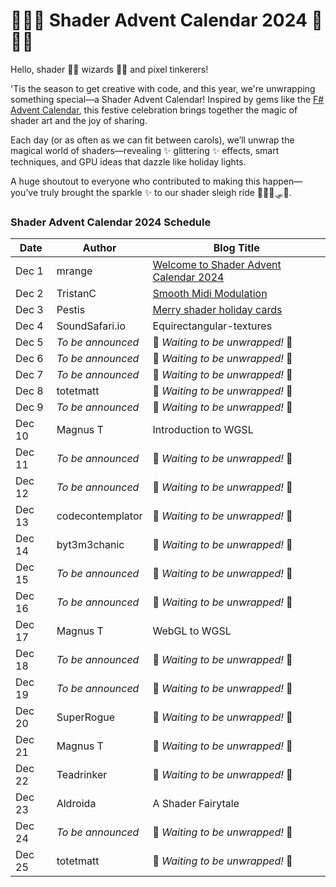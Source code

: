 # 🎄✨🎉 Shader Advent Calendar 2024 🎉✨🎄

Hello, shader 🧙‍♂️ wizards 🧙‍♂️ and pixel tinkerers!

'Tis the season to get creative with code, and this year, we're unwrapping something special—a Shader Advent Calendar! Inspired by gems like the [F# Advent Calendar](https://sergeytihon.com/fsadvent/), this festive celebration brings together the magic of shader art and the joy of sharing.

Each day (or as often as we can fit between carols), we’ll unwrap the magical world of shaders—revealing ✨ glittering ✨ effects, smart techniques, and GPU ideas that dazzle like holiday lights.

A huge shoutout to everyone who contributed to making this happen—you’ve truly brought the sparkle ✨ to our shader sleigh ride 🦌🦌🦌🛷🎅.

### Shader Advent Calendar 2024 Schedule

| Date    | Author                  | Blog Title                                |
|---------|-------------------------|-------------------------------------------|
| Dec 1   | mrange                  | [Welcome to Shader Advent Calendar 2024](day-01/README.md)|
| Dec 2   | TristanC                | [Smooth Midi Modulation](day-02/SmoothMidiModulation.md)|
| Dec 3   | Pestis                  | [Merry shader holiday cards](day-03/README.md)|
| Dec 4   | SoundSafari.io          | Equirectangular-textures                  |
| Dec 5   | *To be announced*       | 🎁 *Waiting to be unwrapped!* 🎁         |
| Dec 6   | *To be announced*       | 🎀 *Waiting to be unwrapped!* 🎀         |
| Dec 7   | *To be announced*       | 🎁 *Waiting to be unwrapped!* 🎁         |
| Dec 8   | totetmatt               | 🎀 *Waiting to be unwrapped!* 🎀         |
| Dec 9   | *To be announced*       | 🎁 *Waiting to be unwrapped!* 🎁         |
| Dec 10  | Magnus T                | Introduction to WGSL                      |
| Dec 11  | *To be announced*       | 🎁 *Waiting to be unwrapped!* 🎁         |
| Dec 12  | *To be announced*       | 🎀 *Waiting to be unwrapped!* 🎀         |
| Dec 13  | codecontemplator        | 🎁 *Waiting to be unwrapped!* 🎁         |
| Dec 14  | byt3m3chanic            | 🎀 *Waiting to be unwrapped!* 🎀         |
| Dec 15  | *To be announced*       | 🎁 *Waiting to be unwrapped!* 🎁         |
| Dec 16  | *To be announced*       | 🎀 *Waiting to be unwrapped!* 🎀         |
| Dec 17  | Magnus T                | WebGL to WGSL                             |
| Dec 18  | *To be announced*       | 🎀 *Waiting to be unwrapped!* 🎀         |
| Dec 19  | *To be announced*       | 🎁 *Waiting to be unwrapped!* 🎁         |
| Dec 20  | SuperRogue              | 🎀 *Waiting to be unwrapped!* 🎀         |
| Dec 21  | Magnus T                | 🎁 *Waiting to be unwrapped!* 🎁         |
| Dec 22  | Teadrinker              | 🎀 *Waiting to be unwrapped!* 🎀         |
| Dec 23  | Aldroida                | A Shader Fairytale                        |
| Dec 24  | *To be announced*       | 🎀 *Waiting to be unwrapped!* 🎀         |
| Dec 25  | totetmatt               | 🎁 *Waiting to be unwrapped!* 🎁         |
